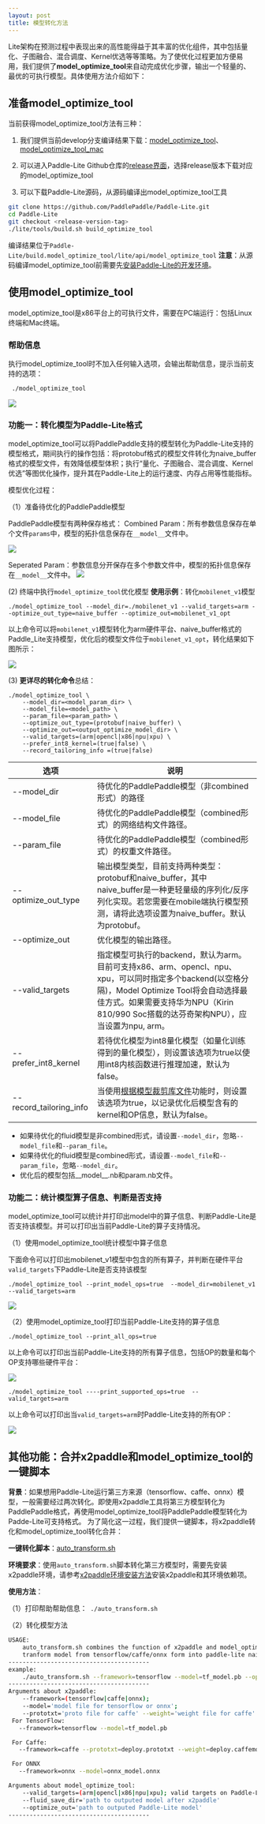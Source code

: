 ```yaml
---
layout: post
title: 模型转化方法
---
```


Lite架构在预测过程中表现出来的高性能得益于其丰富的优化组件，其中包括量化、子图融合、混合调度、Kernel优选等等策略。为了使优化过程更加方便易用，我们提供了**model_optimize_tool**来自动完成优化步骤，输出一个轻量的、最优的可执行模型。具体使用方法介绍如下：

## 准备model_optimize_tool
当前获得model_optimize_tool方法有三种：
1. 我们提供当前develop分支编译结果下载：[model_optimize_tool](https://paddlelite-data.bj.bcebos.com/model_optimize_tool%2Fmodel_optimize_tool)、[model_optimize_tool_mac](https://paddlelite-data.bj.bcebos.com/model_optimize_tool%2Fmodel_optimize_tool_mac)

2. 可以进入Paddle-Lite Github仓库的[release界面](https://github.com/PaddlePaddle/Paddle-Lite/releases)，选择release版本下载对应的model_optimize_tool

3. 可以下载Paddle-Lite源码，从源码编译出model_optimize_tool工具
```bash
git clone https://github.com/PaddlePaddle/Paddle-Lite.git
cd Paddle-Lite
git checkout <release-version-tag>
./lite/tools/build.sh build_optimize_tool
```
编译结果位于`Paddle-Lite/build.model_optimize_tool/lite/api/model_optimize_tool`
**注意**：从源码编译model_optimize_tool前需要先[安装Paddle-Lite的开发环境](../source_compile)。

## 使用model_optimize_tool

model_optimize_tool是x86平台上的可执行文件，需要在PC端运行：包括Linux终端和Mac终端。

### 帮助信息
 执行model_optimize_tool时不加入任何输入选项，会输出帮助信息，提示当前支持的选项：
```bash
 ./model_optimize_tool
```
![](http://paddlelite-data.bj.bcebos.com/doc_img/model_optimize_tool/opt_help.png?authorization=bce-auth-v1%2Fda8cb47e87b14fdbbf696cae71997a31%2F2020-01-03T08%3A11%3A08Z%2F300%2Fhost%2F57179eb47be8edaf766ea42bad18682b3e1b3faca8040997726206ba5f38770c)
### 功能一：转化模型为Paddle-Lite格式
model_optimize_tool可以将PaddlePaddle支持的模型转化为Paddle-Lite支持的模型格式，期间执行的操作包括：将protobuf格式的模型文件转化为naive_buffer格式的模型文件，有效降低模型体积；执行“量化、子图融合、混合调度、Kernel优选”等图优化操作，提升其在Paddle-Lite上的运行速度、内存占用等性能指标。

模型优化过程：

（1）准备待优化的PaddlePaddle模型

PaddlePaddle模型有两种保存格式：
   Combined Param：所有参数信息保存在单个文件`params`中，模型的拓扑信息保存在`__model__`文件中。

![](http://paddlelite-data.bj.bcebos.com/doc_img/model_optimize_tool/opt_combined_model.png?authorization=bce-auth-v1%2Fda8cb47e87b14fdbbf696cae71997a31%2F2020-01-03T08%3A19%3A28Z%2F300%2Fhost%2F179ff9de443fc37c1954756946999f3df4f7bb1cbf5e8c5a70845b44c3fd4fcf)

   Seperated Param：参数信息分开保存在多个参数文件中，模型的拓扑信息保存在`__model__`文件中。
![](http://paddlelite-data.bj.bcebos.com/doc_img/model_optimize_tool/opt_seperated_model.png?authorization=bce-auth-v1%2Fda8cb47e87b14fdbbf696cae71997a31%2F2020-01-03T08%3A19%3A42Z%2F300%2Fhost%2F0cbe5dde746a09d9209ab572ab849a415bf05fc0bf9ab9c07995c9f92fd6d90b)

(2) 终端中执行`model_optimize_tool`优化模型
**使用示例**：转化`mobilenet_v1`模型
```
./model_optimize_tool --model_dir=./mobilenet_v1 --valid_targets=arm --optimize_out_type=naive_buffer --optimize_out=mobilenet_v1_opt
```
以上命令可以将`mobilenet_v1`模型转化为arm硬件平台、naive_buffer格式的Paddle_Lite支持模型，优化后的模型文件位于`mobilenet_v1_opt`，转化结果如下图所示：

![](http://paddlelite-data.bj.bcebos.com/doc_img/model_optimize_tool/opt_resulted_model.png?authorization=bce-auth-v1%2Fda8cb47e87b14fdbbf696cae71997a31%2F2020-01-03T08%3A21%3A39Z%2F300%2Fhost%2F8c5580deec3f4c2ff67145100db2ce9efb307c0603d1f19e45bc0db2708309a3)


(3) **更详尽的转化命令**总结：

```shell
./model_optimize_tool \
    --model_dir=<model_param_dir> \
    --model_file=<model_path> \
    --param_file=<param_path> \
    --optimize_out_type=(protobuf|naive_buffer) \
    --optimize_out=<output_optimize_model_dir> \
    --valid_targets=(arm|opencl|x86|npu|xpu) \
    --prefer_int8_kernel=(true|false) \
    --record_tailoring_info =(true|false)
```

| 选项         | 说明 |
| ------------------- | ------------------------------------------------------------ |
| --model_dir         | 待优化的PaddlePaddle模型（非combined形式）的路径 |
| --model_file        | 待优化的PaddlePaddle模型（combined形式）的网络结构文件路径。 |
| --param_file        | 待优化的PaddlePaddle模型（combined形式）的权重文件路径。 |
| --optimize_out_type | 输出模型类型，目前支持两种类型：protobuf和naive_buffer，其中naive_buffer是一种更轻量级的序列化/反序列化实现。若您需要在mobile端执行模型预测，请将此选项设置为naive_buffer。默认为protobuf。 |
| --optimize_out      | 优化模型的输出路径。                                         |
| --valid_targets     | 指定模型可执行的backend，默认为arm。目前可支持x86、arm、opencl、npu、xpu，可以同时指定多个backend(以空格分隔)，Model Optimize Tool将会自动选择最佳方式。如果需要支持华为NPU（Kirin 810/990 Soc搭载的达芬奇架构NPU），应当设置为npu, arm。 |
| --prefer_int8_kernel | 若待优化模型为int8量化模型（如量化训练得到的量化模型），则设置该选项为true以使用int8内核函数进行推理加速，默认为false。                          |
| --record_tailoring_info | 当使用[根据模型裁剪库文件](../library_tailoring)功能时，则设置该选项为true，以记录优化后模型含有的kernel和OP信息，默认为false。 |

* 如果待优化的fluid模型是非combined形式，请设置`--model_dir`，忽略`--model_file`和`--param_file`。
* 如果待优化的fluid模型是combined形式，请设置`--model_file`和`--param_file`，忽略`--model_dir`。
* 优化后的模型包括__model__.nb和param.nb文件。

### 功能二：统计模型算子信息、判断是否支持

model_optimize_tool可以统计并打印出model中的算子信息、判断Paddle-Lite是否支持该模型。并可以打印出当前Paddle-Lite的算子支持情况。

（1）使用model_optimize_tool统计模型中算子信息

下面命令可以打印出mobilenet_v1模型中包含的所有算子，并判断在硬件平台`valid_targets`下Paddle-Lite是否支持该模型

`./model_optimize_tool --print_model_ops=true  --model_dir=mobilenet_v1 --valid_targets=arm`

![](http://paddlelite-data.bj.bcebos.com/doc_img/model_optimize_tool/opt_print_modelops.png?authorization=bce-auth-v1%2Fda8cb47e87b14fdbbf696cae71997a31%2F2020-01-03T08%3A22%3A49Z%2F300%2Fhost%2F9dd8708cce6c24630d702e71abdac48bb75ec1219285704b742b420de38b0f02)

（2）使用model_optimize_tool打印当前Paddle-Lite支持的算子信息

`./model_optimize_tool --print_all_ops=true`

以上命令可以打印出当前Paddle-Lite支持的所有算子信息，包括OP的数量和每个OP支持哪些硬件平台：

![](http://paddlelite-data.bj.bcebos.com/doc_img/model_optimize_tool/opt_print_allops.png?authorization=bce-auth-v1%2Fda8cb47e87b14fdbbf696cae71997a31%2F2020-01-03T08%3A22%3A07Z%2F300%2Fhost%2Fc6438abfd267edaacae741e990c35f95f63a7ea9a803a0ea9659edcf4c1170df)

`./model_optimize_tool ----print_supported_ops=true  --valid_targets=arm`

以上命令可以打印出当`valid_targets=arm`时Paddle-Lite支持的所有OP：

![](http://paddlelite-data.bj.bcebos.com/doc_img/model_optimize_tool/opt_print_supportedops.png?authorization=bce-auth-v1%2Fda8cb47e87b14fdbbf696cae71997a31%2F2020-01-03T08%3A23%3A46Z%2F300%2Fhost%2F849bd65807abec2cc2a0560006397952b25f3331fe39d13815b4f91f63a7532f)

## 其他功能：合并x2paddle和model_optimize_tool的一键脚本

**背景**：如果想用Paddle-Lite运行第三方来源（tensorflow、caffe、onnx）模型，一般需要经过两次转化。即使用x2paddle工具将第三方模型转化为PaddlePaddle格式，再使用model_optimize_tool将PaddlePaddle模型转化为Padde-Lite可支持格式。
为了简化这一过程，我们提供一键脚本，将x2paddle转化和model_optimize_tool转化合并：

**一键转化脚本**：[auto_transform.sh](https://paddlelite-data.bj.bcebos.com/model_optimize_tool%2Fauto_transform.sh)

**环境要求**：使用`auto_transform.sh`脚本转化第三方模型时，需要先安装x2paddle环境，请参考[x2paddle环境安装方法]([https://github.com/PaddlePaddle/X2Paddle#%E7%8E%AF%E5%A2%83%E4%BE%9D%E8%B5%96](https://github.com/PaddlePaddle/X2Paddle#环境依赖))安装x2paddle和其环境依赖项。

**使用方法**：

（1）打印帮助帮助信息：` ./auto_transform.sh`

（2）转化模型方法

```bash
USAGE:
    auto_transform.sh combines the function of x2paddle and model_optimize_tool, it can 
    tranform model from tensorflow/caffe/onnx form into paddle-lite naive-buffer form.
----------------------------------------
example:
    ./auto_transform.sh --framework=tensorflow --model=tf_model.pb --optimize_out=opt_model_result
----------------------------------------
Arguments about x2paddle:
    --framework=(tensorflow|caffe|onnx);
    --model='model file for tensorflow or onnx';
    --prototxt='proto file for caffe' --weight='weight file for caffe'
 For TensorFlow:
   --framework=tensorflow --model=tf_model.pb

 For Caffe:
   --framework=caffe --prototxt=deploy.prototxt --weight=deploy.caffemodel

 For ONNX
   --framework=onnx --model=onnx_model.onnx

Arguments about model_optimize_tool:
    --valid_targets=(arm|opencl|x86|npu|xpu); valid targets on Paddle-Lite.
    --fluid_save_dir='path to outputed model after x2paddle'
    --optimize_out='path to outputed Paddle-Lite model'
----------------------------------------
```